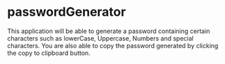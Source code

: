# passwordGenerator

This application will be able to generate a password containing certain characters such as lowerCase, Uppercase, Numbers and special characters. You are also able to copy the password generated by clicking the copy to clipboard button.

